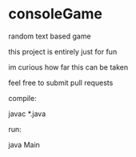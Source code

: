 # consoleGame
random text based game

this project is entirely just for fun

im curious how far this can be taken

feel free to submit pull requests

compile:

  javac *.java
  
run:

  java Main
  

